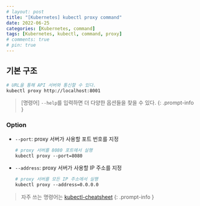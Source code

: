 ```yaml
---
# layout: post
title: "[Kubernetes] kubectl proxy command"
date: 2022-06-25
categories: [Kubernetes, command]
tags: [Kubernetes, kubectl, command, proxy]
# comments: true
# pin: true
---
```


## 기본 구조

```bash
# URL을 통해 API 서버와 통신할 수 있다.
kubectl proxy http://localhost:8001
```

> [명령어] `--help`를 입력하면 더 다양한 옵션들을 찾을 수 있다.
{: .prompt-info }

### Option

- `--port`: proxy 서버가 사용할 포트 번호를 지정
    ```bash
    # proxy 서버를 8080 포트에서 실행
    kubectl proxy --port=8080
    ```

- `--address`: proxy 서버가 사용할 IP 주소를 지정
    ```bash
    # proxy 서버를 모든 IP 주소에서 실행
    kubectl proxy --address=0.0.0.0
    ```

> 자주 쓰는 명령어는 [kubectl-cheatsheet](https://kubernetes.io/docs/reference/kubectl/cheatsheet/)
{: .prompt-info }